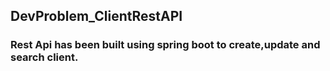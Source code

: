 ## DevProblem_ClientRestAPI

### Rest Api has been built using spring boot to create,update and search client.

